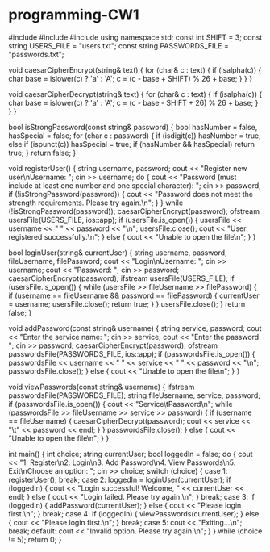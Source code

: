 # programming-CW1

#include <iostream>
#include <fstream>
#include <string>
using namespace std;
const int SHIFT = 3;
const string USERS_FILE = "users.txt";
const string PASSWORDS_FILE = "passwords.txt";

void caesarCipherEncrypt(string& text) {
    for (char& c : text) {
        if (isalpha(c)) {
            char base = islower(c) ? 'a' : 'A';
            c = (c - base + SHIFT) % 26 + base;
        }
    }
}

void caesarCipherDecrypt(string& text) {
    for (char& c : text) {
        if (isalpha(c)) {
            char base = islower(c) ? 'a' : 'A';
            c = (c - base - SHIFT + 26) % 26 + base;
        }
    }
}

bool isStrongPassword(const string& password) {
    bool hasNumber = false, hasSpecial = false;
    for (char c : password) {
        if (isdigit(c)) hasNumber = true;
        else if (ispunct(c)) hasSpecial = true;
        if (hasNumber && hasSpecial) return true;
    }
    return false;
}

void registerUser() {
    string username, password;
    cout << "Register new user\nUsername: ";
    cin >> username;
    do {
        cout << "Password (must include at least one number and one special character): ";
        cin >> password;
        if (!isStrongPassword(password)) {
            cout << "Password does not meet the strength requirements. Please try again.\n";
        }
    } while (!isStrongPassword(password));
    caesarCipherEncrypt(password);
    ofstream usersFile(USERS_FILE, ios::app);
    if (usersFile.is_open()) {
        usersFile << username << " " << password << "\n";
        usersFile.close();
        cout << "User registered successfully.\n";
    }
    else {
        cout << "Unable to open the file\n";
    }
}

bool loginUser(string& currentUser) {
    string username, password, fileUsername, filePassword;
    cout << "Login\nUsername: ";
    cin >> username;
    cout << "Password: ";
    cin >> password;
    caesarCipherEncrypt(password);
    ifstream usersFile(USERS_FILE);
    if (usersFile.is_open()) {
        while (usersFile >> fileUsername >> filePassword) {
            if (username == fileUsername && password == filePassword) {
                currentUser = username;
                usersFile.close();
                return true;
            }
        }
        usersFile.close();
    }
    return false;
}

void addPassword(const string& username) {
    string service, password;
    cout << "Enter the service name: ";
    cin >> service;
    cout << "Enter the password: ";
    cin >> password;
    caesarCipherEncrypt(password);
    ofstream passwordsFile(PASSWORDS_FILE, ios::app);
    if (passwordsFile.is_open()) {
        passwordsFile << username << " " << service << " " << password << "\n";
        passwordsFile.close();
    }
    else {
        cout << "Unable to open the file\n";
    }
}

void viewPasswords(const string& username) {
    ifstream passwordsFile(PASSWORDS_FILE);
    string fileUsername, service, password;
    if (passwordsFile.is_open()) {
        cout << "Service\tPassword\n";
        while (passwordsFile >> fileUsername >> service >> password) {
            if (username == fileUsername) {
                caesarCipherDecrypt(password);
                cout << service << "\t" << password << endl;
            }
        }
        passwordsFile.close();
    }
    else {
        cout << "Unable to open the file\n";
    }
}

int main() {
    int choice;
    string currentUser;
    bool loggedIn = false;
    do {
        cout << "1. Register\n2. Login\n3. Add Password\n4. View Passwords\n5. Exit\nChoose an option: ";
        cin >> choice;
        switch (choice) {
        case 1: registerUser(); break;
        case 2:
            loggedIn = loginUser(currentUser);
            if (loggedIn) {
                cout << "Login successful! Welcome, " << currentUser << endl;
            }
            else {
                cout << "Login failed. Please try again.\n";
            }
            break;
        case 3:
            if (loggedIn) {
                addPassword(currentUser);
            }
            else {
                cout << "Please login first.\n";
            }
            break;
        case 4:
            if (loggedIn) {
                viewPasswords(currentUser);
            }
            else {
                cout << "Please login first.\n";
            }
            break;
        case 5: cout << "Exiting...\n"; break;
        default: cout << "Invalid option. Please try again.\n";
        }
    } while (choice != 5);
    return 0;
}
